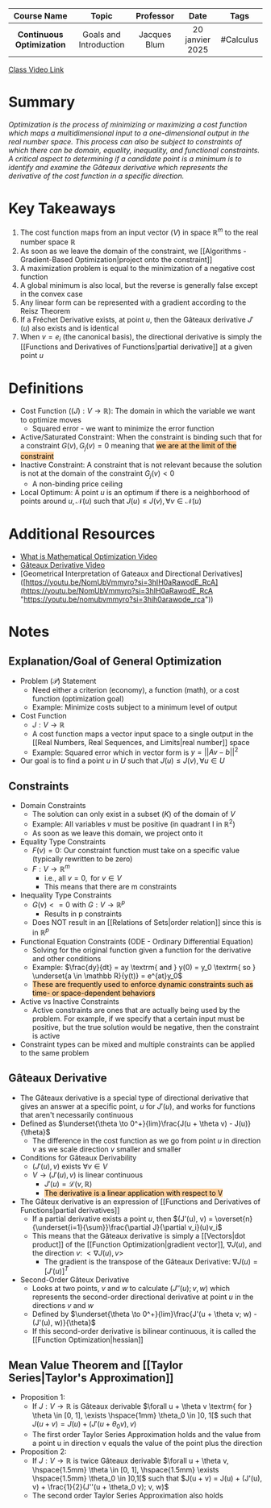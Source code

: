 |         Course Name         |         Topic          |  Professor   |      Date       |   Tags    |
| :-------------------------: | :--------------------: | :----------: | :-------------: | :-------: |
| **Continuous Optimization** | Goals and Introduction | Jacques Blum | 20 janvier 2025 | #Calculus |

[Class Video Link](URL)

# Summary
*Optimization is the process of minimizing or maximizing a cost function which maps a multidimensional input to a one-dimensional output in the real number space. This process can also be subject to constraints of which there can be domain, equality, inequality, and functional constraints. A critical aspect to determining if a candidate point is a minimum is to identify and examine the Gâteaux derivative which represents the derivative of the cost function in a specific direction.*

# Key Takeaways
1. The cost function maps from an input vector ($V$) in space $\mathbb R^m$ to the real number space $\mathbb R$
2. As soon as we leave the domain of the constraint, we [[Algorithms - Gradient-Based Optimization|project onto the constraint]]
3. A maximization problem is equal to the minimization of a negative cost function
4. A global minimum is also local, but the reverse is generally false except in the convex case 
5. Any linear form can be represented with a gradient according to the Reisz Theorem
6. If a Fréchet Derivative exists, at point $u$, then the Gâteaux derivative $J'(u)$ also exists and is identical
7. When $v = e_i$ (the canonical basis), the directional derivative is simply the [[Functions and Derivatives of Functions|partial derivative]] at a given point $u$
 
# Definitions
- Cost Function $((J): V \to \mathbb{R})$: The domain in which the variable we want to optimize moves
	- Squared error - we want to minimize the error function
- Active/Saturated Constraint: When the constraint is binding such that for a constraint $G(v), G_j(v) = 0$ meaning that <mark style="background: #FFB86CA6;">we are at the limit of the constraint</mark>
- Inactive Constraint: A constraint that is not relevant because the solution is not at the domain of the constraint $G_j(v) < 0$
	- A non-binding price ceiling
- Local Optimum: A point $u$ is an optimum if there is a neighborhood of points around $u, \mathcal N(u)$ such that $J(u) \le J(v), \forall v \in \mathcal N(u)$

# Additional Resources
- [What is Mathematical Optimization Video](https://www.youtube.com/watch?v=AM6BY4btj-M)
- [Gâteaux Derivative Video](https://www.youtube.com/watch?v=w1Vzjbd5g8g)
- [Geometrical Interpretation of Gateaux and Directional Derivatives]([https://youtu.be/NomUbVmmyro?si=3hIH0aRawodE_RcA](https://youtu.be/NomUbVmmyro?si=3hIH0aRawodE_RcA "https://youtu.be/nomubvmmyro?si=3hih0arawode_rca"))

# Notes
## Explanation/Goal of General Optimization
- Problem ($\mathscr P$) Statement
	- Need either a criterion (economy), a function (math), or a cost function (optimization goal)
	- Example: Minimize costs subject to a minimum level of output
- Cost Function
	- $J: V \to \mathbb R$
	- A cost function maps a vector input space to a single output in the [[Real Numbers, Real Sequences, and Limits|real number]] space
	- Example: Squared error which in vector form is $y = ||Av - b||^2$
- Our goal is to find a point $u$ in $U$ such that $J(u) \le J(v), \forall u \in U$
## Constraints
- Domain Constraints
	- The solution can only exist in a subset ($K$) of the domain of $V$
	- Example: All variables $v$ must be positive (in quadrant I in $\mathbb R^2$)
	- As soon as we leave this domain, we project onto it
- Equality Type Constraints
	- $F(v) = 0$: Our constraint function must take on a specific value (typically rewritten to be zero)
	- $F: V \to \mathbb R^m$
		- i.e., all $v = 0, \textrm{ for } v \in V$
		- This means that there are m constraints
- Inequality Type Constraints
	- $G(v) <= 0 \textrm { with } G: V \to \mathbb R^p$
		- Results in p constraints
	- Does NOT result in an [[Relations of Sets|order relation]] since this is in $\mathbb R^p$
- Functional Equation Constraints (ODE - Ordinary Differential Equation)
	- Solving for the original function given a function for the derivative and other conditions
	- Example: $\frac{dy}{dt} = ay \textrm{ and } y(0) = y_0 \textrm{ so } \underset{a \in \mathbb R}{y(t)} = e^{at}y_0$
	- <mark style="background: #FFB86CA6;">These are frequently used to enforce dynamic constraints such as time- or space-dependent behaviors</mark>
- Active vs Inactive Constraints
	- Active constraints are ones that are actually being used by the problem. For example, if we specify that a certain input must be positive, but the true solution would be negative, then the constraint is active
- Constraint types can be mixed and multiple constraints can be applied to the same problem
## Gâteaux Derivative
- The Gâteaux derivative is a special type of directional derivative that gives an answer at a specific point, $u$ for $J'(u)$, and works for functions that aren't necessarily continuous
- Defined as $\underset{\theta \to 0^+}{lim}\frac{J(u + \theta v) - J(u)}{\theta}$
	- The difference in the cost function as we go from point $u$ in direction $v$ as we scale direction $v$ smaller and smaller
- Conditions for Gâteaux Derivability
	- $(J'(u),v) \textrm{ exists } \forall v \in V$
	- $V \to (J'(u), v)$ is linear continuous
		- $J'(u) = \mathscr L(v, \mathbb R)$
		- <mark style="background: #FFB86CA6;">The derivative is a linear application with respect to V</mark>
- The Gâteux derivative is an expression of [[Functions and Derivatives of Functions|partial derivatives]]
	- If a partial derivative exists a point $u$, then $(J'(u), v) = \overset{n}{\underset{i=1}{\sum}}\frac{\partial J}{\partial v_i}(u)v_i$
	- This means that the Gâteaux derivative is simply a [[Vectors|dot product]] of the [[Function Optimization|gradient vector]], $\nabla J(u)$, and the direction $v$: $<\nabla J(u), v>$
		- The gradient is the transpose of the Gâteaux Derivative: $\nabla J(u) = [J'(u)]^T$
- Second-Order Gâteux Derivative
	- Looks at two points, $v \textrm{ and } w$ to calculate $(J''(u); v, w)$ which represents the second-order directional derivative at point $u$ in the directions $v$ and $w$
	- Defined by $\underset{\theta \to 0^+}{lim}\frac{J'(u + \theta v; w) - (J'(u), w)}{\theta}$
	- If this second-order derivative is bilinear continuous, it is called the [[Function Optimization|hessian]]
## Mean Value Theorem and [[Taylor Series|Taylor's Approximation]]
- Proposition 1:
	- If $J: V \to \mathbb R$ is Gâteaux derivable $\forall u + \theta v \textrm{ for } \theta \in [0, 1], \exists \hspace{1mm} \theta_0 \in ]0, 1[$ such that $J(u + v) = J(u) + (J'(u + \theta_0 v), v)$
	- The first order Taylor Series Approximation holds and the value from a point u in direction v equals the value of the point plus the direction
- Proposition 2:
	- If $J: V \to \mathbb R$ is twice Gâteaux derivable $\forall u + \theta v, \hspace{1.5mm} \theta \in [0, 1], \hspace{1.5mm} \exists \hspace{1.5mm} \theta_0 \in ]0,1[$ such that $J(u + v) = J(u) + (J'(u), v) + \frac{1}{2}(J''(u + \theta_0 v); v, w)$
	- The second order Taylor Series Approximation also holds

